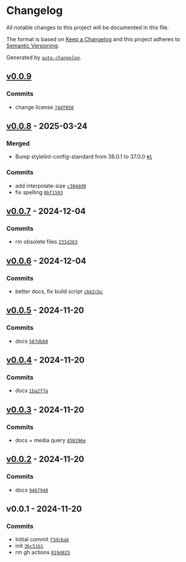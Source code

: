 # Changelog

All notable changes to this project will be documented in this file.

The format is based on [Keep a Changelog](https://keepachangelog.com/en/1.0.0/)
and this project adheres to [Semantic Versioning](https://semver.org/spec/v2.0.0.html).

Generated by [`auto-changelog`](https://github.com/CookPete/auto-changelog).

## [v0.0.9](https://github.com/substrate-system/css-normalize/compare/v0.0.8...v0.0.9)

### Commits

- change license [`74df058`](https://github.com/substrate-system/css-normalize/commit/74df058b34252b9cf55b66c57b271f5527537412)

## [v0.0.8](https://github.com/substrate-system/css-normalize/compare/v0.0.7...v0.0.8) - 2025-03-24

### Merged

- Bump stylelint-config-standard from 36.0.1 to 37.0.0 [`#1`](https://github.com/substrate-system/css-normalize/pull/1)

### Commits

- add interpolate-size [`c384dd9`](https://github.com/substrate-system/css-normalize/commit/c384dd935bbc5ad04f3d8522c5e04f7655dfd556)
- fix spelling [`0bf1593`](https://github.com/substrate-system/css-normalize/commit/0bf15931ab02ef46274df1d7bfa594fdd9580ce8)

## [v0.0.7](https://github.com/substrate-system/css-normalize/compare/v0.0.6...v0.0.7) - 2024-12-04

### Commits

- rm obsolete files [`231d263`](https://github.com/substrate-system/css-normalize/commit/231d263e485130b315be0338adb49ee5f365dbf8)

## [v0.0.6](https://github.com/substrate-system/css-normalize/compare/v0.0.5...v0.0.6) - 2024-12-04

### Commits

- better docs, fix build script [`cbb2cbc`](https://github.com/substrate-system/css-normalize/commit/cbb2cbc7b72f44a5084ff7fa2d54900a5b768f82)

## [v0.0.5](https://github.com/substrate-system/css-normalize/compare/v0.0.4...v0.0.5) - 2024-11-20

### Commits

- docs [`587dbb0`](https://github.com/substrate-system/css-normalize/commit/587dbb0e2f2ebdb5bae738a64df92ac54d80d334)

## [v0.0.4](https://github.com/substrate-system/css-normalize/compare/v0.0.3...v0.0.4) - 2024-11-20

### Commits

- docs [`1ba2f7a`](https://github.com/substrate-system/css-normalize/commit/1ba2f7ae14958e5df4633a8f42ff6f713f05d6a5)

## [v0.0.3](https://github.com/substrate-system/css-normalize/compare/v0.0.2...v0.0.3) - 2024-11-20

### Commits

- docs + media query [`458296e`](https://github.com/substrate-system/css-normalize/commit/458296ee744e8bc199f08c0b76242b374eb6fd40)

## [v0.0.2](https://github.com/substrate-system/css-normalize/compare/v0.0.1...v0.0.2) - 2024-11-20

### Commits

- docs [`9467948`](https://github.com/substrate-system/css-normalize/commit/9467948e78069d8e4ec8ef208172afa431bbe987)

## v0.0.1 - 2024-11-20

### Commits

- Initial commit [`f3dcbab`](https://github.com/substrate-system/css-normalize/commit/f3dcbabfa55f68f06af7c4cf428d384600187101)
- init [`36c51b1`](https://github.com/substrate-system/css-normalize/commit/36c51b1eb0dbedbfd9e2ef3935660717ef4e4da5)
- rm gh actions [`019d825`](https://github.com/substrate-system/css-normalize/commit/019d825e90ac5d7dd959dbf0f104ac9d23fbebc3)
